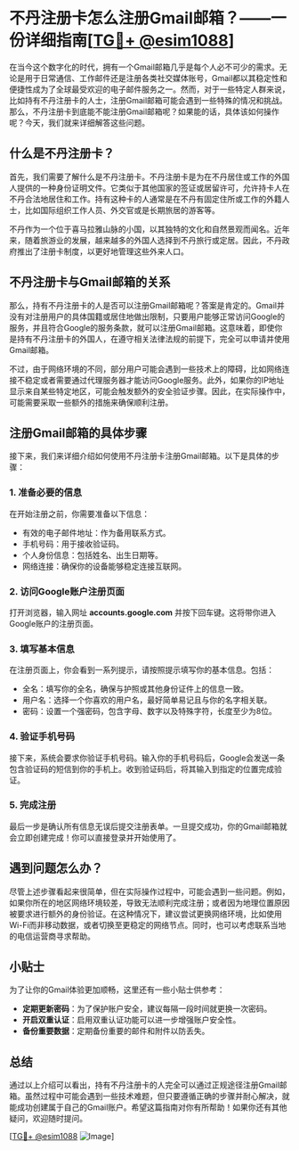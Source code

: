 # 不丹注册卡怎么注册Gmail邮箱？——一份详细指南[[TG💪+ @esim1088](https://t.me/s/esim1088)]

在当今这个数字化的时代，拥有一个Gmail邮箱几乎是每个人必不可少的需求。无论是用于日常通信、工作邮件还是注册各类社交媒体账号，Gmail都以其稳定性和便捷性成为了全球最受欢迎的电子邮件服务之一。然而，对于一些特定人群来说，比如持有不丹注册卡的人士，注册Gmail邮箱可能会遇到一些特殊的情况和挑战。那么，不丹注册卡到底能不能注册Gmail邮箱呢？如果能的话，具体该如何操作呢？今天，我们就来详细解答这些问题。

## 什么是不丹注册卡？

首先，我们需要了解什么是不丹注册卡。不丹注册卡是为在不丹居住或工作的外国人提供的一种身份证明文件。它类似于其他国家的签证或居留许可，允许持卡人在不丹合法地居住和工作。持有这种卡的人通常是在不丹有固定住所或工作的外籍人士，比如国际组织工作人员、外交官或是长期旅居的游客等。

不丹作为一个位于喜马拉雅山脉的小国，以其独特的文化和自然景观而闻名。近年来，随着旅游业的发展，越来越多的外国人选择到不丹旅行或定居。因此，不丹政府推出了注册卡制度，以更好地管理这些外来人口。

## 不丹注册卡与Gmail邮箱的关系

那么，持有不丹注册卡的人是否可以注册Gmail邮箱呢？答案是肯定的。Gmail并没有对注册用户的具体国籍或居住地做出限制，只要用户能够正常访问Google的服务，并且符合Google的服务条款，就可以注册Gmail邮箱。这意味着，即使你是持有不丹注册卡的外国人，在遵守相关法律法规的前提下，完全可以申请并使用Gmail邮箱。

不过，由于网络环境的不同，部分用户可能会遇到一些技术上的障碍，比如网络连接不稳定或者需要通过代理服务器才能访问Google服务。此外，如果你的IP地址显示来自某些特定地区，可能会触发额外的安全验证步骤。因此，在实际操作中，可能需要采取一些额外的措施来确保顺利注册。

## 注册Gmail邮箱的具体步骤

接下来，我们来详细介绍如何使用不丹注册卡注册Gmail邮箱。以下是具体的步骤：

### 1. 准备必要的信息

在开始注册之前，你需要准备以下信息：

- 有效的电子邮件地址：作为备用联系方式。
- 手机号码：用于接收验证码。
- 个人身份信息：包括姓名、出生日期等。
- 网络连接：确保你的设备能够稳定连接互联网。

### 2. 访问Google账户注册页面

打开浏览器，输入网址 **accounts.google.com** 并按下回车键。这将带你进入Google账户的注册页面。

### 3. 填写基本信息

在注册页面上，你会看到一系列提示，请按照提示填写你的基本信息。包括：

- 全名：填写你的全名，确保与护照或其他身份证件上的信息一致。
- 用户名：选择一个你喜欢的用户名，最好简单易记且与你的名字相关联。
- 密码：设置一个强密码，包含字母、数字以及特殊字符，长度至少为8位。

### 4. 验证手机号码

接下来，系统会要求你验证手机号码。输入你的手机号码后，Google会发送一条包含验证码的短信到你的手机上。收到验证码后，将其输入到指定的位置完成验证。

### 5. 完成注册

最后一步是确认所有信息无误后提交注册表单。一旦提交成功，你的Gmail邮箱就会立即创建完成！你可以直接登录并开始使用了。

## 遇到问题怎么办？

尽管上述步骤看起来很简单，但在实际操作过程中，可能会遇到一些问题。例如，如果你所在的地区网络环境较差，导致无法顺利完成注册；或者因为地理位置原因被要求进行额外的身份验证。在这种情况下，建议尝试更换网络环境，比如使用Wi-Fi而非移动数据，或者切换至更稳定的网络节点。同时，也可以考虑联系当地的电信运营商寻求帮助。

## 小贴士

为了让你的Gmail体验更加顺畅，这里还有一些小贴士供参考：

- **定期更新密码**：为了保护账户安全，建议每隔一段时间就更换一次密码。
- **开启双重认证**：启用双重认证功能可以进一步增强账户安全性。
- **备份重要数据**：定期备份重要的邮件和附件以防丢失。

## 总结

通过以上介绍可以看出，持有不丹注册卡的人完全可以通过正规途径注册Gmail邮箱。虽然过程中可能会遇到一些技术难题，但只要遵循正确的步骤并耐心解决，就能成功创建属于自己的Gmail账户。希望这篇指南对你有所帮助！如果你还有其他疑问，欢迎随时提问。

[[TG💪+ @esim1088](https://t.me/s/esim1088) ![Image](https://i.postimg.cc/4NQfJmqS/Snipaste-2025-05-13-00-14-12.png)]